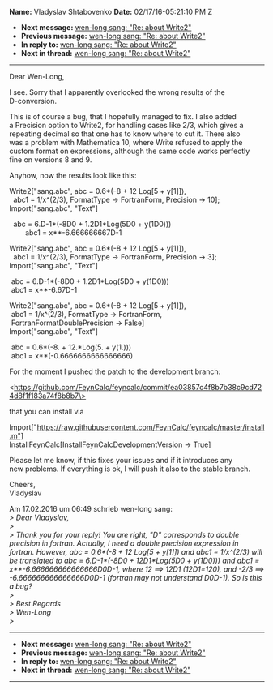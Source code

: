 **Name:** Vladyslav Shtabovenko
**Date:** 02/17/16-05:21:10 PM Z

  - **Next message:** [wen-long sang: "Re: about Write2"](1027.html)
  - **Previous message:** [wen-long sang: "Re: about Write2"](1025.html)
  - **In reply to:** [wen-long sang: "Re: about Write2"](1025.html)
  - **Next in thread:** [wen-long sang: "Re: about Write2"](1027.html)

-----

Dear Wen-Long,  

I see. Sorry that I apparently overlooked the wrong results of the  
D-conversion.  

This is of course a bug, that I hopefully managed to fix. I also added  
a Precision option to Write2, for handling cases like 2/3, which gives
a  
repeating decimal so that one has to know where to cut it. There also  
was a problem with Mathematica 10, where Write refused to apply the  
custom format on expressions, although the same code works perfectly  
fine on versions 8 and 9.  

Anyhow, now the results look like this:  

Write2["sang.abc", abc = 0.6\*(-8 + 12 Log[5 +
y[1]]),  
  abc1 = 1/x^(2/3), FormatType -\> FortranForm, Precision -\> 10];  
Import["sang.abc", "Text"]  

  abc = 6.D-1\*(-8D0 + 1.2D1\*Log(5D0 + y(1D0)))  
        abc1 = x\*\*-6.666666667D-1  

Write2["sang.abc", abc = 0.6\*(-8 + 12 Log[5 +
y[1]]),  
  abc1 = 1/x^(2/3), FormatType -\> FortranForm, Precision -\> 3];  
Import["sang.abc", "Text"]  

 abc = 6.D-1\*(-8D0 + 1.2D1\*Log(5D0 + y(1D0)))  
 abc1 = x\*\*-6.67D-1  

Write2["sang.abc", abc = 0.6\*(-8 + 12 Log[5 +
y[1]]),  
 abc1 = 1/x^(2/3), FormatType -\> FortranForm,  
 FortranFormatDoublePrecision -\> False]  
Import["sang.abc", "Text"]  

 abc = 0.6\*(-8. + 12.\*Log(5. + y(1.)))  
 abc1 = x\*\*(-0.6666666666666666)  

For the moment I pushed the patch to the development branch:  

\<https://github.com/FeynCalc/feyncalc/commit/ea03857c4f8b7b38c9cd724d8f1f183a74f8b8b7\>  

that you can install via  

Import["https://raw.githubusercontent.com/FeynCalc/feyncalc/master/install.m"]  
InstallFeynCalc[InstallFeynCalcDevelopmentVersion -\> True]  

Please let me know, if this fixes your issues and if it introduces any  
new problems. If everything is ok, I will push it also to the stable
branch.  

Cheers,  
Vladyslav  

Am 17.02.2016 um 06:49 schrieb wen-long sang:  
*\> Dear Vladyslav,*  
*\>*  
*\> Thank you for your reply\! You are right, "D" corresponds to double
precision in fortran. Actually, I need a double precision expression in
fortran. However, abc = 0.6\*(-8 + 12 Log[5 + y[1]]) and
abc1 = 1/x^(2/3) will be translated to abc = 6.D-1\*(-8D0 +
12D1\*Log(5D0 + y(1D0))) and abc1 = x\*\*-6.666666666666666D0D-1, where
12 ==\> 12D1 (12D1=120), and -2/3 ==\> -6.666666666666666D0D-1 (fortran
may not understand D0D-1). So is this a bug?*  
*\>*  
*\> Best Regards*  
*\> Wen-Long*  
*\>*  

-----

  - **Next message:** [wen-long sang: "Re: about Write2"](1027.html)
  - **Previous message:** [wen-long sang: "Re: about Write2"](1025.html)
  - **In reply to:** [wen-long sang: "Re: about Write2"](1025.html)
  - **Next in thread:** [wen-long sang: "Re: about Write2"](1027.html)

-----

